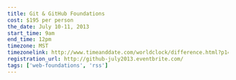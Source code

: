 ```yaml
---
title: Git & GitHub Foundations
cost: $195 per person
the_date: July 10-11, 2013
start_time: 9am
end_time: 12pm
timezone: MST
timezonelink: http://www.timeanddate.com/worldclock/difference.html?p1=75
registration_url: http://github-july2013.eventbrite.com/
tags: ['web-foundations', 'rss']
---
```

